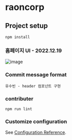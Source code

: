 # raoncorp

## Project setup
```
npm install
```

### 홈페이지 UI - 2022.12.19
![image](https://user-images.githubusercontent.com/113181934/208384528-44bec888-7a87-48d7-adf5-a9aae63628c7.png)


### Commit message format
```
유수빈 - header 컴포넌트 구현
```

### contributer
```
npm run lint
```

### Customize configuration
See [Configuration Reference](https://cli.vuejs.org/config/).
